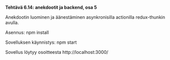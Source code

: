 **Tehtävä 6.14: anekdootit ja backend, osa 5**

Anekdootin luominen ja äänestäminen asynkronisilla actionilla redux-thunkin avulla.

Asennus:
    npm install

Sovelluksen käynnistys:
    npm start

Sovellus löytyy osoitteesta http://localhost:3000/
